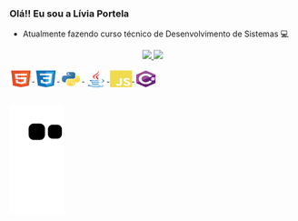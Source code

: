 ### Olá!! Eu sou a Lívia Portela

- Atualmente fazendo curso técnico de Desenvolvimento de Sistemas 💻 

<div align="center">
  <a href="https://github.com/liviaportela/github-readme-stats">
  <img height="180em" src="https://github-readme-stats.vercel.app/api?username=liviaportela&show_icons=true&theme=holi&include_all_commits=true&count_private=true" />
  <img height="180em" src="https://github-readme-stats.vercel.app/api/top-langs/?username=liviaportela&layout=compact&langs_count=16&theme=holi" />
</div>

<div style="display: inline_block"><br>
  <img align="center" alt="Livia-HTML" height="30" width="40" src="https://raw.githubusercontent.com/devicons/devicon/master/icons/html5/html5-original.svg">
  <img align="center" alt="Livia-CSS" height="30" width="40" src="https://raw.githubusercontent.com/devicons/devicon/master/icons/css3/css3-original.svg">
  <img align="center" alt="Livia-Python" height="30" width="40" src="https://raw.githubusercontent.com/devicons/devicon/master/icons/python/python-original.svg">
  <img align="center" alt="Livia-Java" height="30" width="40" src="https://raw.githubusercontent.com/devicons/devicon/master/icons/java/java-original.svg">
  <img align="center" alt="Livia-Js" height="30" width="40" src="https://raw.githubusercontent.com/devicons/devicon/master/icons/javascript/javascript-plain.svg">
  <img align="center" alt="Livia-Csharp" height="30" width="40" src="https://raw.githubusercontent.com/devicons/devicon/master/icons/csharp/csharp-original.svg">
  
##

![Snake animation](https://github.com/liviaportela/liviaportela/blob/output/github-contribution-grid-snake.svg)
